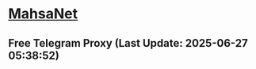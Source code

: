 
# [MahsaNet](https://t.me/mahsa_net)
## Free Telegram Proxy (Last Update: 2025-06-27 05:38:52)

    